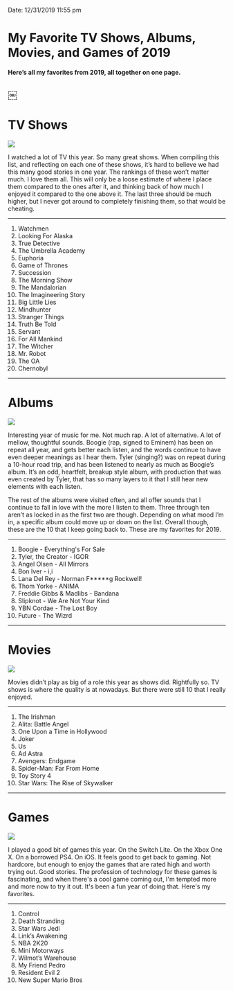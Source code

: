 
Date: 12/31/2019 11:55 pm

# My Favorite TV Shows, Albums, Movies, and Games of 2019

#### Here’s all my favorites from 2019, all together on one page.
￼
---- 

# TV Shows

![][image-1]

I watched a lot of TV this year. So many great shows. When compiling this list, and reflecting on each one of these shows, it’s hard to believe we had this many good stories in one year. The rankings of these won’t matter much. I love them all. This will only be a loose estimate of where I place them compared to the ones after it, and thinking back of how much I enjoyed it compared to the one above it. The last three should be much higher, but I never got around to completely finishing them, so that would be cheating. 

---- 

1. Watchmen
2. Looking For Alaska
3. True Detective
4. The Umbrella Academy
5. Euphoria
6. Game of Thrones
7. Succession
8. The Morning Show
9. The Mandalorian
10. The Imagineering Story
11. Big Little Lies
12. Mindhunter
13. Stranger Things
14. Truth Be Told
15. Servant
16. For All Mankind
17. The Witcher
18. Mr. Robot
19. The OA
20. Chernobyl

---- 
 
# Albums

![][image-2]

Interesting year of music for me. Not much rap. A lot of alternative. A lot of mellow, thoughtful sounds. Boogie (rap, signed to Eminem) has been on repeat all year, and gets better each listen, and the words continue to have even deeper meanings as I hear them. Tyler (singing?) was on repeat during a 10-hour road trip, and has been listened to nearly as much as Boogie’s album. It’s an odd, heartfelt, breakup style album, with production that was even created by Tyler, that has so many layers to it that I still hear new elements with each listen.

The rest of the albums were visited often, and all offer sounds that I continue to fall in love with the more I listen to them. Three through ten aren’t as locked in as the first two are though. Depending on what mood I’m in, a specific album could move up or down on the list. Overall though, these are the 10 that I keep going back to. These are my favorites for 2019.

---- 

1. Boogie - Everything's For Sale
2. Tyler, the Creator - IGOR
3. Angel Olsen - All Mirrors
4. Bon Iver - i,i
5. Lana Del Rey - Norman F\*\*\*\*\*g Rockwell!
6. Thom Yorke - ANIMA
7. Freddie Gibbs & Madlibs - Bandana
8. Slipknot - We Are Not Your Kind
9. YBN Cordae - The Lost Boy
10. Future - The Wizrd

---- 

# Movies

![][image-3]

Movies didn’t play as big of a role this year as shows did. Rightfully so. TV shows is where the quality is at nowadays. But there were still 10 that I really enjoyed.

---- 

1. The Irishman
2. Alita: Battle Angel
3. One Upon a Time in Hollywood
4. Joker
5. Us
6. Ad Astra
7. Avengers: Endgame
8. Spider-Man: Far From Home
9. Toy Story 4
10. Star Wars: The Rise of Skywalker

---- 

# Games

![][image-4]

I played a good bit of games this year. On the Switch Lite. On the Xbox One X. On a borrowed PS4. On iOS. It feels good to get back to gaming. Not hardcore, but enough to enjoy the games that are rated high and worth trying out. Good stories. The profession of technology for these games is fascinating, and when there's a cool game coming out, I'm tempted more and more now to try it out. It's been a fun year of doing that. Here's my favorites.

---- 

1. Control
2. Death Stranding
3. Star Wars Jedi
4. Link’s Awakening
5. NBA 2K20
6. Mini Motorways
7. Wilmot’s Warehouse
8. My Friend Pedro
9. Resident Evil 2
10. New Super Mario Bros

[image-1]:	https://i.imgur.com/YeT8tLt.png
[image-2]:	https://i.imgur.com/ylumkKi.png
[image-3]:	https://i.imgur.com/TUURPp1.png
[image-4]:	https://i.imgur.com/6XHSB5W.png